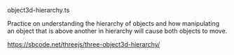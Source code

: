 object3d-hierarchy.ts

Practice on understanding the hierarchy of objects and how manipulating an object that is above another in hierarchy will cause both objects to move.

https://sbcode.net/threejs/three-object3d-hierarchy/
